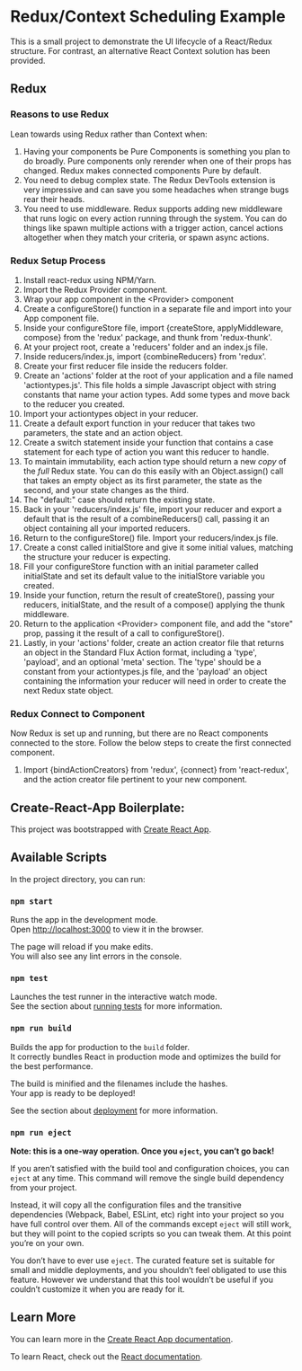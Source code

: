 # Redux/Context Scheduling Example

This is a small project to demonstrate the UI lifecycle of a React/Redux structure. For contrast, an alternative React Context solution has been provided.

## Redux

### Reasons to use Redux

Lean towards using Redux rather than Context when:

1. Having your components be Pure Components is something you plan to do broadly. Pure components only rerender when one of their props has changed. Redux makes connected components Pure by default.
2. You need to debug complex state. The Redux DevTools extension is very impressive and can save you some headaches when strange bugs rear their heads.
3. You need to use middleware. Redux supports adding new middleware that runs logic on every action running through the system. You can do things like spawn multiple actions with a trigger action, cancel actions altogether when they match your criteria, or spawn async actions.

### Redux Setup Process

1. Install react-redux using NPM/Yarn.
2. Import the Redux Provider component.
3. Wrap your app component in the \<Provider> component
4. Create a configureStore() function in a separate file and import into your App component file.
5. Inside your configureStore file, import {createStore, applyMiddleware, compose} from the 'redux' package, and thunk from 'redux-thunk'.
6. At your project root, create a 'reducers' folder and an index.js file.
7. Inside reducers/index.js, import {combineReducers} from 'redux'.
8. Create your first reducer file inside the reducers folder.
9. Create an 'actions' folder at the root of your application and a file named 'actiontypes.js'. This file holds a simple Javascript object with string constants that name your action types. Add some types and move back to the reducer you created.
10. Import your actiontypes object in your reducer.
11. Create a default export function in your reducer that takes two parameters, the state and an action object.
12. Create a switch statement inside your function that contains a case statement for each type of action you want this reducer to handle. 
13. To maintain immutability, each action type should return a new *copy* of the *full* Redux state. You can do this easily with an Object.assign() call that takes an empty object as its first parameter, the state as the second, and your state changes as the third.
14. The "default:" case should return the existing state.
15. Back in your 'reducers/index.js' file, import your reducer and export a default that is the result of a combineReducers() call, passing it an object containing all your imported reducers.
16. Return to the configureStore() file. Import your reducers/index.js file.
17. Create a const called initialStore and give it some initial values, matching the structure your reducer is expecting.
18. Fill your configureStore function with an initial parameter called initialState and set its default value to the initialStore variable you created.
19. Inside your function, return the result of createStore(), passing your reducers, initialState, and the result of a compose() applying the thunk middleware.
20. Return to the application \<Provider> component file, and add the "store" prop, passing it the result of a call to configureStore().
21. Lastly, in your 'actions' folder, create an action creator file that returns an object in the Standard Flux Action format, including a 'type', 'payload', and an optional 'meta' section. The 'type' should be a constant from your actiontypes.js file, and the 'payload' an object containing the information your reducer will need in order to create the next Redux state object.

### Redux Connect to Component

Now Redux is set up and running, but there are no React components connected to the store. Follow the below steps to create the first connected component.

1. Import {bindActionCreators} from 'redux', {connect} from 'react-redux', and the action creator file pertinent to your new component.




## Create-React-App Boilerplate:

This project was bootstrapped with [Create React App](https://github.com/facebook/create-react-app).

## Available Scripts

In the project directory, you can run:

### `npm start`

Runs the app in the development mode.<br>
Open [http://localhost:3000](http://localhost:3000) to view it in the browser.

The page will reload if you make edits.<br>
You will also see any lint errors in the console.

### `npm test`

Launches the test runner in the interactive watch mode.<br>
See the section about [running tests](https://facebook.github.io/create-react-app/docs/running-tests) for more information.

### `npm run build`

Builds the app for production to the `build` folder.<br>
It correctly bundles React in production mode and optimizes the build for the best performance.

The build is minified and the filenames include the hashes.<br>
Your app is ready to be deployed!

See the section about [deployment](https://facebook.github.io/create-react-app/docs/deployment) for more information.

### `npm run eject`

**Note: this is a one-way operation. Once you `eject`, you can’t go back!**

If you aren’t satisfied with the build tool and configuration choices, you can `eject` at any time. This command will remove the single build dependency from your project.

Instead, it will copy all the configuration files and the transitive dependencies (Webpack, Babel, ESLint, etc) right into your project so you have full control over them. All of the commands except `eject` will still work, but they will point to the copied scripts so you can tweak them. At this point you’re on your own.

You don’t have to ever use `eject`. The curated feature set is suitable for small and middle deployments, and you shouldn’t feel obligated to use this feature. However we understand that this tool wouldn’t be useful if you couldn’t customize it when you are ready for it.

## Learn More

You can learn more in the [Create React App documentation](https://facebook.github.io/create-react-app/docs/getting-started).

To learn React, check out the [React documentation](https://reactjs.org/).
